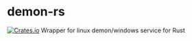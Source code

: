# demon-rs
[![Crates.io](https://img.shields.io/crates/v/demon.svg)](https://crates.io/crates/demon)
Wrapper for linux demon/windows service for Rust
